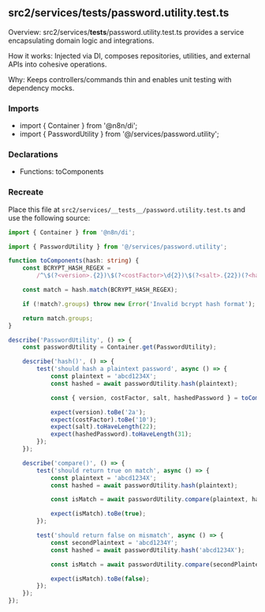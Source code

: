 ## src2/services/__tests__/password.utility.test.ts

Overview: src2/services/__tests__/password.utility.test.ts provides a service encapsulating domain logic and integrations.

How it works: Injected via DI, composes repositories, utilities, and external APIs into cohesive operations.

Why: Keeps controllers/commands thin and enables unit testing with dependency mocks.

### Imports

- import { Container } from '@n8n/di';
- import { PasswordUtility } from '@/services/password.utility';

### Declarations

- Functions: toComponents

### Recreate

Place this file at `src2/services/__tests__/password.utility.test.ts` and use the following source:

```ts
import { Container } from '@n8n/di';

import { PasswordUtility } from '@/services/password.utility';

function toComponents(hash: string) {
	const BCRYPT_HASH_REGEX =
		/^\$(?<version>.{2})\$(?<costFactor>\d{2})\$(?<salt>.{22})(?<hashedPassword>.{31})$/;

	const match = hash.match(BCRYPT_HASH_REGEX);

	if (!match?.groups) throw new Error('Invalid bcrypt hash format');

	return match.groups;
}

describe('PasswordUtility', () => {
	const passwordUtility = Container.get(PasswordUtility);

	describe('hash()', () => {
		test('should hash a plaintext password', async () => {
			const plaintext = 'abcd1234X';
			const hashed = await passwordUtility.hash(plaintext);

			const { version, costFactor, salt, hashedPassword } = toComponents(hashed);

			expect(version).toBe('2a');
			expect(costFactor).toBe('10');
			expect(salt).toHaveLength(22);
			expect(hashedPassword).toHaveLength(31);
		});
	});

	describe('compare()', () => {
		test('should return true on match', async () => {
			const plaintext = 'abcd1234X';
			const hashed = await passwordUtility.hash(plaintext);

			const isMatch = await passwordUtility.compare(plaintext, hashed);

			expect(isMatch).toBe(true);
		});

		test('should return false on mismatch', async () => {
			const secondPlaintext = 'abcd1234Y';
			const hashed = await passwordUtility.hash('abcd1234X');

			const isMatch = await passwordUtility.compare(secondPlaintext, hashed);

			expect(isMatch).toBe(false);
		});
	});
});

```
